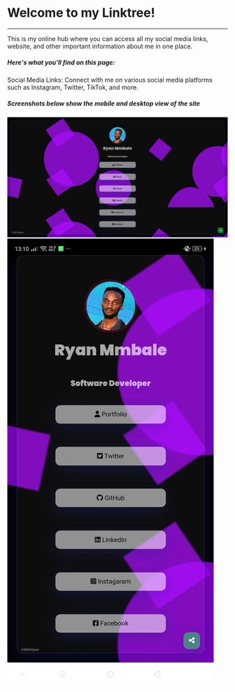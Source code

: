 # Welcome to my Linktree!

---

This is my online hub where you can access all my social media links, website, and other important information about me in one place.

##### Here's what you'll find on this page:

Social Media Links: Connect with me on various social media platforms such as Instagram, Twitter, TikTok, and more.

##### Screenshots below show the mobile and desktop view of the site

<img src="./public/assets/desktop-view.png">
<img src="./public/assets/mobile-view.jpeg">
